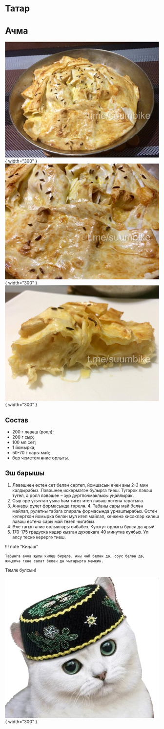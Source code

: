 # Татар

# Ачма

![alt text](assets/photo_2025-03-04_19-23-16.jpg){ width="300" }
![alt text](assets/photo_2025-03-04_19-23-14.jpg){ width="300" }
![alt text](assets/photo_2025-03-04_19-23-09.jpg){ width="300" }

## Состав 

* 200 г ләвәш (ролл);
* 200 г сыр;
* 100 мл сөт;
* 1 йомырка;
* 50-70 г сары май;
* бер чеметем әнис орлыгы.

## Эш барышы

1. Ләвәшнең өстен сөт белән сөртеп, йомшасын өчен аны 2-3 мин калдырабыз. Ләвәшнең искермәгән булырга тиеш. Түгәрәк ләвәш түгел, ә ролл ләвәшен – зур дүртпочмаклысы уңайлырак.
2. Сыр эре угычтан уыла һәм тигез итеп ләвәш өстенә таратыла. 
3. Аннары рулет формасында төрелә.
4. Табаны сары май белән майлап, рулетны табага спираль формасында урнаштырабыз. Өстен күперткән йомырка белән мул итеп майлап, кечкенә кисәкләр килеш ләвәш өстенә сары май тезеп чыгабыз. 
5. Әле тагын әнис орлыклары сибәбез. Кунжут орлыгы булса да ярый.
6. 170-175 градуска кадәр кызган духовкага 40 минутка куябыз. Ул алсу төскә керергә тиеш. 

!!! note "Киңәш"

    Табынга ачма җылы килеш бирелә. Аны чәй белән дә, соус белән дә, җиңелчә генә салат белән дә чыгарырга мөмкин.

Тәмле булсын!

![alt text](assets/sticker.webp){ width="300" }